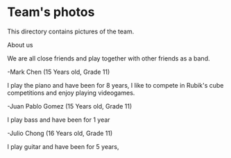 Team's photos
====

This directory contains pictures of the team.

About us

We are all close friends and play together with other friends as a band.

-Mark Chen (15 Years old, Grade 11)

I play the piano and have been for 8 years, I like to compete in Rubik's cube competitions and enjoy playing videogames.

-Juan Pablo Gomez (15 Years old, Grade 11)

I play bass and have been for 1 year

-Julio Chong (16 Years old, Grade 11)

I play guitar and have been for 5 years, 
